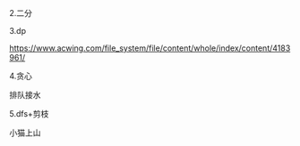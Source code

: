 

2.二分


3.dp

https://www.acwing.com/file_system/file/content/whole/index/content/4183961/

4.贪心

排队接水

5.dfs+剪枝

小猫上山